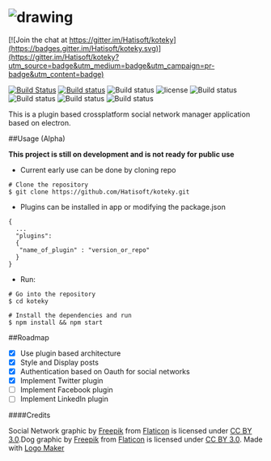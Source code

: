 # ![drawing](https://cloud.githubusercontent.com/assets/3071208/14738483/22967ed8-0882-11e6-874d-4c19eb244373.png)

[![Join the chat at https://gitter.im/Hatisoft/koteky](https://badges.gitter.im/Hatisoft/koteky.svg)](https://gitter.im/Hatisoft/koteky?utm_source=badge&utm_medium=badge&utm_campaign=pr-badge&utm_content=badge)

[![Build Status](https://travis-ci.org/Hatisoft/koteky.svg?branch=master)](https://travis-ci.org/Hatisoft/koteky)
[![Build status](https://ci.appveyor.com/api/projects/status/np9fywosgs2ob33i?svg=true)](https://ci.appveyor.com/project/kanekotic/koteky)
![Build status](https://img.shields.io/npm/v/koteky.svg)
![license](https://img.shields.io/npm/l/koteky.svg)
![Build status](https://img.shields.io/github/issues/Hatisoft/koteky.svg)
![Build status](https://img.shields.io/npm/dm/koteky.svg)
![Build status](https://img.shields.io/npm/dt/koteky.svg)
![Build status](https://img.shields.io/github/downloads/Hatisoft/koteky/total.svg)


This is a plugin based crossplatform social network manager application based on electron.


##Usage (Alpha)

**This project is still on development and is not ready for public use**

- Current early use can be done by cloning repo
```
# Clone the repository
$ git clone https://github.com/Hatisoft/koteky.git
```
- Plugins can be installed in app or modifying the package.json
```
{
  ...
  "plugins":
  {
   "name_of_plugin" : "version_or_repo"
  }
}
```
- Run:
```
# Go into the repository
$ cd koteky

# Install the dependencies and run
$ npm install && npm start
```

##Roadmap

- [x] Use plugin based architecture
- [x] Style and Display posts
- [x] Authentication based on Oauth for social networks
- [x] Implement Twitter plugin
- [ ] Implement Facebook plugin
- [ ] Implement LinkedIn plugin

####Credits

Social Network graphic by <a href="http://www.freepik.com">Freepik</a> from <a href="http://www.flaticon.com/">Flaticon</a> is licensed under <a href="http://creativecommons.org/licenses/by/3.0/" title="Creative Commons BY 3.0">CC BY 3.0</a>.Dog graphic by <a href="http://www.freepik.com/">Freepik</a> from <a href="http://www.flaticon.com/">Flaticon</a> is licensed under <a href="http://creativecommons.org/licenses/by/3.0/" title="Creative Commons BY 3.0">CC BY 3.0</a>. Made with <a href="http://logomakr.com" title="Logo Maker">Logo Maker</a>
